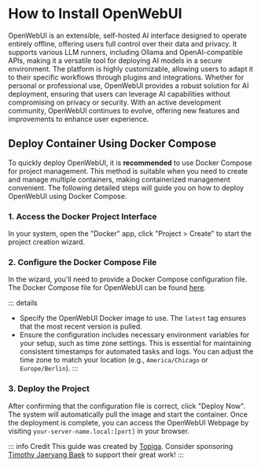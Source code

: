 # How to Install OpenWebUI

OpenWebUI is an extensible, self-hosted AI interface designed to operate entirely offline, offering users full control over their data and privacy. It supports various LLM runners, including Ollama and OpenAI-compatible APIs, making it a versatile tool for deploying AI models in a secure environment. The platform is highly customizable, allowing users to adapt it to their specific workflows through plugins and integrations. Whether for personal or professional use, OpenWebUI provides a robust solution for AI deployment, ensuring that users can leverage AI capabilities without compromising on privacy or security. With an active development community, OpenWebUI continues to evolve, offering new features and improvements to enhance user experience.

## Deploy Container Using Docker Compose

To quickly deploy OpenWebUI, it is **recommended** to use Docker Compose for project management. This method is suitable when you need to create and manage multiple containers, making containerized management convenient. The following detailed steps will guide you on how to deploy OpenWebUI using Docker Compose.

### 1. Access the Docker Project Interface

In your system, open the "Docker" app, click "Project > Create" to start the project creation wizard.

### 2. Configure the Docker Compose File

In the wizard, you'll need to provide a Docker Compose configuration file. The Docker Compose file for OpenWebUI can be found [here](https://github.com/open-webui/open-webui).

::: details
- Specify the OpenWebUI Docker image to use. The `latest` tag ensures that the most recent version is pulled.
- Ensure the configuration includes necessary environment variables for your setup, such as time zone settings. This is essential for maintaining consistent timestamps for automated tasks and logs. You can adjust the time zone to match your location (e.g., `America/Chicago` or `Europe/Berlin`).
:::

### 3. Deploy the Project

After confirming that the configuration file is correct, click "Deploy Now". The system will automatically pull the image and start the container. Once the deployment is complete, you can access the OpenWebUI Webpage by visiting `your-server-name.local:[port]` in your browser.

::: info Credit
This guide was created by [Topiga](https://github.com/topiga/). Consider sponsoring [Timothy Jaeryang Baek](https://github.com/sponsors/tjbck) to support their great work!
:::
